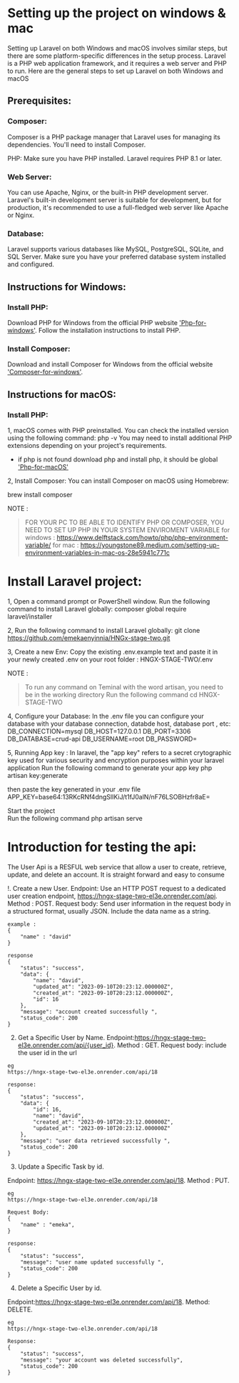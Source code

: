 # Setting up the project on windows & mac
Setting up Laravel on both Windows and macOS involves similar steps, but there are some platform-specific differences in the setup process. Laravel is a PHP web application framework, and it requires a web server and PHP to run. Here are the general steps to set up Laravel on both Windows and macOS

## Prerequisites:

### Composer: 
Composer is a PHP package manager that Laravel uses for managing its dependencies. You'll need to install Composer.

PHP: Make sure you have PHP installed. Laravel requires PHP 8.1 or later.

### Web Server: 
You can use Apache, Nginx, or the built-in PHP development server. Laravel's built-in development server is suitable for development, but for production, it's recommended to use a full-fledged web server like Apache or Nginx.

### Database:
 Laravel supports various databases like MySQL, PostgreSQL, SQLite, and SQL Server. Make sure you have your preferred database system installed and configured.

## Instructions for Windows:

### Install PHP:
Download PHP for Windows from the official PHP website ['Php-for-windows'](https://windows.php.net/download/).
Follow the installation instructions to install PHP.

### Install Composer:
Download and install Composer for Windows from the official website  ['Composer-for-windows'](https://getcomposer.org/download/).



## Instructions for macOS:

### Install PHP:
1, macOS comes with PHP preinstalled. You can check the installed version using the following command:
php -v
You may need to install additional PHP extensions depending on your project's 
requirements.

 * if php is not found
    download php and install php, it should be global
    ['Php-for-macOS'](https://daily-dev-tips.com/posts/installing-php-on-your-mac/)

2, Install Composer:
You can install Composer on macOS using Homebrew:

brew install composer


NOTE :
>  FOR YOUR PC TO BE ABLE TO IDENTIFY PHP OR COMPOSER, YOU NEED TO SET UP PHP IN YOUR   SYSTEM ENVIROMENT VARIABLE
    for windows : https://www.delftstack.com/howto/php/php-environment-variable/
    for mac : https://youngstone89.medium.com/setting-up-environment-variables-in-mac-os-28e5941c771c

# Install Laravel project:

1, Open a command prompt or PowerShell window.
Run the following command to install Laravel globally:
composer global require laravel/installer


2, Run the following command to install Laravel globally:
 git clone https://github.com/emekaenyinnia/HNGx-stage-two.git

3, Create a new Env:
Copy the existing .env.example text and paste it in your newly created .env on your root folder :
HNGX-STAGE-TWO/.env

NOTE :
>  To run any command on Teminal with the word artisan, you need to be in the working directory
Run the following command
cd HNGX-STAGE-TWO

4, Configure your Database:
In the .env file you can configure your database with your database connection, databde host, database port , etc:
DB_CONNECTION=mysql
DB_HOST=127.0.0.1
DB_PORT=3306
DB_DATABASE=crud-api
DB_USERNAME=root
DB_PASSWORD=

5, Running App key :
In laravel, the "app key" refers to a secret crytographic key used for various security and encryption purposes within your laravel application
Run the following command to generate your app key
php artisan key:generate

then paste the key generated in your .env file
APP_KEY=base64:13RKcRNf4dngSlIKiJ/t1fJ0alN/nF76LSOBHzfr8aE=

Start the project \
Run the following command
php artisan serve


# Introduction for testing the api:

The User Api is a RESFUL web service that allow a user to create, retrieve, update, and delete an account. It is straight forward and easy to consume

!. Create a new User.
Endpoint: Use an HTTP POST request to a dedicated user creation endpoint, 
https://hngx-stage-two-el3e.onrender.com/api.
Method : POST.
Request body:
Send user information in the request body in a structured format, usually JSON. Include the data name as a string.
````
example :
{
    "name" : "david"
}

response 
{
    "status": "success",
    "data": {
        "name": "david",
        "updated_at": "2023-09-10T20:23:12.000000Z",
        "created_at": "2023-09-10T20:23:12.000000Z",
        "id": 16
    },
    "message": "account created successfully ",
    "status_code": 200
}
````

2. Get a Specific User by Name.
Endpoint:https://hngx-stage-two-el3e.onrender.com/api/{user_id}.
Method : GET.
Request body:
include the user id in the url 
```
eg
https://hngx-stage-two-el3e.onrender.com/api/18

response:
{
    "status": "success",
    "data": {
        "id": 16,
        "name": "david",
        "created_at": "2023-09-10T20:23:12.000000Z",
        "updated_at": "2023-09-10T20:23:12.000000Z"
    },
    "message": "user data retrieved successfully ",
    "status_code": 200
}

```

3. Update a Specific Task by id.

Endpoint: https://hngx-stage-two-el3e.onrender.com/api/18.
Method : PUT.
```
eg
https://hngx-stage-two-el3e.onrender.com/api/18

Request Body:
{
    "name" : "emeka",
}

response:
{
    "status": "success",
    "message": "user name updated successfully ",
    "status_code": 200
}
```


4. Delete a Specific User by id.

Endpoint:https://hngx-stage-two-el3e.onrender.com/api/18.
Method: DELETE.

```
eg
https://hngx-stage-two-el3e.onrender.com/api/18

Response:
{
    "status": "success",
    "message": "your account was deleted successfully",
    "status_code": 200
}

```